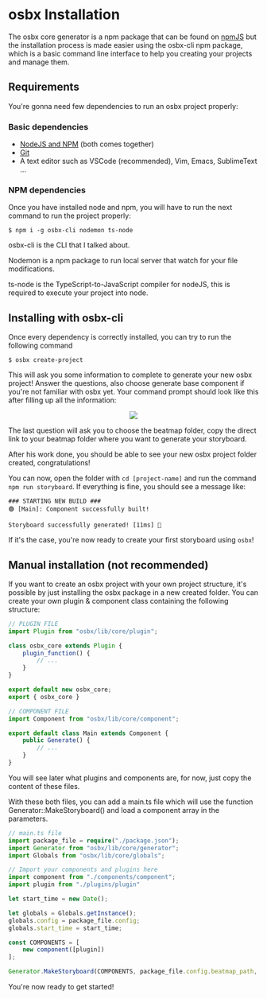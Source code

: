 # osbx Installation

The osbx core generator is a npm package that can be found on
[npmJS](https://www.npmjs.com/package/osbx) but the installation process is
made easier using the osbx-cli npm package, which is a basic command line
interface to help you creating your projects and manage them.

## Requirements

You're gonna need few dependencies to run an osbx project properly:

### Basic dependencies

- [NodeJS and NPM](https://nodejs.org/en/) (both comes together)
- [Git](https://git-scm.com/)
- A text editor such as VSCode (recommended), Vim, Emacs, SublimeText ...

### NPM dependencies

Once you have installed node and npm, you will have to run the next command to
run the project properly:

```
$ npm i -g osbx-cli nodemon ts-node
```

osbx-cli is the CLI that I talked about.

Nodemon is a npm package to run local server that watch for your file
modifications.

ts-node is the TypeScript-to-JavaScript compiler for nodeJS, this is required
to execute your project into node.

## Installing with osbx-cli

Once every dependency is correctly installed, you can try to run the following
command

```
$ osbx create-project
```

This will ask you some information to complete to generate your new osbx
project! Answer the questions, also choose generate base component if you're
not familiar with osbx yet. Your command prompt should look like this after
filling up all the information:

<center><img src="https://i.imgur.com/lVKC8s7.png" /></center>

The last question will ask you to choose the beatmap folder, copy the direct
link to your beatmap folder where you want to generate your storyboard.

After his work done, you should be able to see your new osbx project folder
created, congratulations!

You can now, open the folder with ``cd [project-name]`` and run the command
``npm run storyboard``. If everything is fine, you should see a message like:

```
### STARTING NEW BUILD ###
🟢 [Main]: Component successfully built!

Storyboard successfully generated! [11ms] 🎍
```
If it's the case, you're now ready to create your first storyboard using
`osbx`!

## Manual installation (not recommended)

If you want to create an osbx project with your own project structure, it's
possible by just installing the osbx package in a new created folder. You can
create your own plugin & component class containing the following structure:

```ts
// PLUGIN FILE
import Plugin from "osbx/lib/core/plugin";

class osbx_core extends Plugin {
    plugin_function() {
        // ...
    }
}

export default new osbx_core;
export { osbx_core }
```

```ts
// COMPONENT FILE
import Component from "osbx/lib/core/component";

export default class Main extends Component {
    public Generate() {
        // ...
    }
}
```

You will see later what plugins and components are, for now, just copy the
content of these files.

With these both files, you can add a main.ts file which will use the function
Generator::MakeStoryboard() and load a component array in the parameters.

```ts
// main.ts file
import package_file = require("./package.json");
import Generator from "osbx/lib/core/generator";
import Globals from "osbx/lib/core/globals";

// Import your components and plugins here
import component from "./components/component";
import plugin from "./plugins/plugin"

let start_time = new Date();

let globals = Globals.getInstance();
globals.config = package_file.config;
globals.start_time = start_time;

const COMPONENTS = [
    new component([plugin])
];

Generator.MakeStoryboard(COMPONENTS, package_file.config.beatmap_path, start_time);
```

You're now ready to get started!
